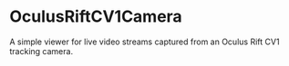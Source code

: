 # OculusRiftCV1Camera
A simple viewer for live video streams captured from an Oculus Rift CV1 tracking camera.
